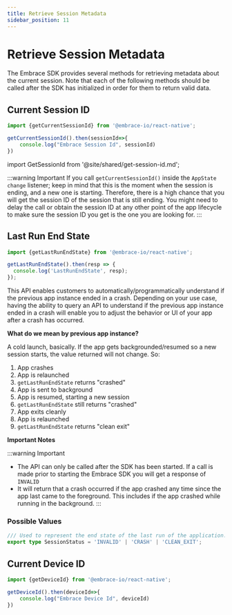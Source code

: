 ```yaml
---
title: Retrieve Session Metadata
sidebar_position: 11
---
```


# Retrieve Session Metadata

The Embrace SDK provides several methods for retrieving metadata about the current session. Note that each of the
following methods should be called after the SDK has initialized in order for them to return valid data.

## Current Session ID

```javascript
import {getCurrentSessionId} from '@embrace-io/react-native';

getCurrentSessionId().then(sessionId=>{
    console.log("Embrace Session Id", sessionId)
})
```  

import GetSessionId from '@site/shared/get-session-id.md';

<GetSessionId hideHeader />

:::warning Important
If you call `getCurrentSessionId()` inside the `AppState change` listener; keep in mind that this is the moment when
the session is ending, and a new one is starting. Therefore, there is a high chance that you will get the session ID of
the session that is still ending. You might need to delay the call or obtain the session ID at any other point of the app
lifecycle to make sure the session ID you get is the one you are looking for.
:::


## Last Run End State

```javascript
import {getLastRunEndState} from '@embrace-io/react-native';

getLastRunEndState().then(resp => {
  console.log('LastRunEndState', resp);
});
```

This API enables customers to automatically/programmatically understand if the previous app instance ended in a crash.
Depending on your use case, having the ability to query an API to understand if the previous app instance ended in a crash
will enable you to adjust the behavior or UI of your app after a crash has occurred.

**What do we mean by previous app instance?**  

A cold launch, basically. If the app gets backgrounded/resumed so a new session starts, the value returned will not change. So:

1. App crashes
2. App is relaunched
3. `getLastRunEndState` returns "crashed"
4. App is sent to background
5. App is resumed, starting a new session
6. `getLastRunEndState` still returns "crashed"
7. App exits cleanly
8. App is relaunched
9. `getLastRunEndState` returns "clean exit"


**Important Notes**

:::warning Important
- The API can only be called after the SDK has been started. If a call is made prior to starting the Embrace SDK you will get a response of `INVALID`
- It will return that a crash occurred if the app crashed any time since the app last came to the foreground. This includes if the app crashed while running in the background.
:::

### Possible Values

```typescript
/// Used to represent the end state of the last run of the application.
export type SessionStatus = 'INVALID' | 'CRASH' | 'CLEAN_EXIT';
```

## Current Device ID

```javascript
import {getDeviceId} from '@embrace-io/react-native';

getDeviceId().then(deviceId=>{
    console.log("Embrace Device Id", deviceId)
})
```  